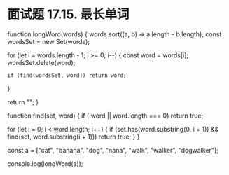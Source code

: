 # 面试题 17.15. 最长单词

function longWord(words) {
  words.sort((a, b) => a.length - b.length);
  const wordsSet = new Set(words);

  for (let i = words.length - 1; i >= 0; i--) {
    const word = words[i];
    wordsSet.delete(word);

    if (find(wordsSet, word)) return word;
  }

  return "";
}

function find(set, word) {
  if (!word || word.length === 0) return true;

  for (let i = 0; i < word.length; i++) {
    if (set.has(word.substring(0, i + 1)) && find(set, word.substring(i + 1)))
      return true;
  }
}

const a = ["cat", "banana", "dog", "nana", "walk", "walker", "dogwalker"];

console.log(longWord(a));

